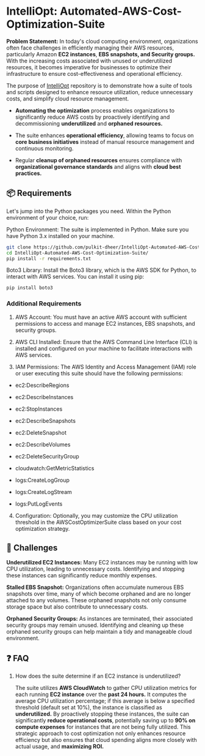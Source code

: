 # IntelliOpt: Automated-AWS-Cost-Optimization-Suite

**Problem Statement:**  In today's cloud computing environment, organizations often face challenges in efficiently managing their AWS resources, particularly Amazon **EC2 instances**, **EBS snapshots, and Security groups.** With the increasing costs associated with unused or underutilized resources, it becomes imperative for businesses to optimize their infrastructure to ensure cost-effectiveness and operational efficiency.


The purpose of [IntelliOpt](https://github.com/pulkit-dheer/IntelliOpt-Automated-AWS-Cost-Optimization-Suite.git) repository is to demonstrate how a suite of tools and scripts designed to enhance resource utilization, reduce unnecessary costs, and simplify cloud resource management.


- **Automating the optimization** process enables organizations to significantly reduce AWS costs by proactively identifying and decommissioning **underutilized** and **orphaned resources.**

- The suite enhances **operational efficiency**, allowing teams to focus on **core business initiatives** instead of manual resource management and continuous monitoring.

- Regular **cleanup of orphaned resources** ensures compliance with **organizational governance standards** and aligns with **cloud best practices.**


## 📦 Requirements

Let's jump into the Python packages you need. Within the Python environment of your choice, run:

Python Environment: The suite is implemented in Python. Make sure you have Python 3.x installed on your machine.


```bash
git clone https://github.com/pulkit-dheer/IntelliOpt-Automated-AWS-Cost-Optimization-Suite.git
cd IntelliOpt-Automated-AWS-Cost-Optimization-Suite/
pip install -r requirements.txt
```

Boto3 Library: Install the Boto3 library, which is the AWS SDK for Python, to interact with AWS services. You can install it using pip:

```bash
pip install boto3
```


### Additional Requirements

1. AWS Account: You must have an active AWS account with sufficient permissions to access and manage EC2 instances, EBS snapshots, and security groups.

2. AWS CLI Installed: Ensure that the AWS Command Line Interface (CLI) is installed and configured on your machine to facilitate interactions with AWS services.

3. IAM Permissions: The AWS Identity and Access Management (IAM) role or user executing this suite should have the following permissions:

- ec2:DescribeRegions
- ec2:DescribeInstances
- ec2:StopInstances
- ec2:DescribeSnapshots
- ec2:DeleteSnapshot
- ec2:DescribeVolumes
- ec2:DeleteSecurityGroup

- cloudwatch:GetMetricStatistics

- logs:CreateLogGroup
- logs:CreateLogStream
- logs:PutLogEvents


4. Configuration: Optionally, you may customize the CPU utilization threshold in the AWSCostOptimizerSuite class based on your cost optimization strategy. 





## 🎯 Challenges
**Underutilized EC2 Instances:** Many EC2 instances may be running with low CPU utilization, leading to unnecessary costs. Identifying and stopping these instances can significantly reduce monthly expenses.

**Stalled EBS Snapshot:** Organizations often accumulate numerous EBS snapshots over time, many of which become orphaned and are no longer attached to any volumes. These orphaned snapshots not only consume storage space but also contribute to unnecessary costs.

**Orphaned Security Groups:** As instances are terminated, their associated security groups may remain unused. Identifying and cleaning up these orphaned security groups can help maintain a tidy and manageable cloud environment.






## ❓ FAQ
1. How does the suite determine if an EC2 instance is underutilized?

    The suite utilizes **AWS CloudWatch** to gather CPU utilization metrics for each running **EC2 instance** over the **past 24 hours.** It computes the average CPU utilization percentage; if this average is below a specified threshold (default set at 10%), the instance is classified as **underutilized.** By proactively stopping these instances, the suite can significantly **reduce operational costs**, potentially saving up to **90% on compute expenses** for instances that are not being fully utilized. This strategic approach to cost optimization not only enhances resource efficiency but also ensures that cloud spending aligns more closely with actual usage, and **maximizing ROI.**

